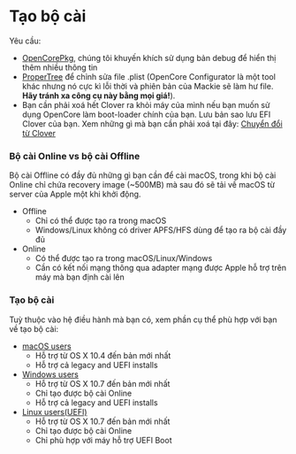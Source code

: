 # Tạo bộ cài

Yêu cầu:

* [OpenCorePkg](https://github.com/acidanthera/OpenCorePkg/releases), chúng tôi khuyến khích sử dụng bản debug để hiển thị thêm nhiều thông tin
* [ProperTree](https://github.com/corpnewt/ProperTree) để chỉnh sửa file .plist (OpenCore Configurator là một tool khác nhưng nó cực kì lỗi thời và phiên bản của Mackie sẽ làm hư file. **Hãy tránh xa công cụ này bằng mọi giá!**).
* Bạn cần phải xoá hết Clover ra khỏi máy của mình nếu bạn muốn sử dụng OpenCore làm boot-loader chính của bạn. Lưu bản sao lưu EFI Clover của bạn. Xem những gì mà bạn cần phải xoá tại đây: [Chuyển đổi từ Clover](https://github.com/viopencore/OpenCore-Install-Guide/tree/vietnamese/clover-conversion)

### Bộ cài Online vs bộ cài Offline

Bộ cài Offline có đầy đủ những gì bạn cần để cài macOS, trong khi bộ cài Online chỉ chứa recovery image (~500MB) mà sau đó sẽ tải về macOS từ server của Apple một khi khởi động.

* Offline
  * Chỉ có thể được tạo ra trong macOS
  * Windows/Linux không có driver APFS/HFS dùng để tạo ra bộ cài đầy đủ
* Online
  * Có thể được tạo ra trong macOS/Linux/Windows
  * Cần có kết nối mạng thông qua adapter mạng được Apple hỗ trợ trên máy mà bạn định cài lên

### Tạo bộ cài

Tuỳ thuộc vào hệ điều hành mà bạn có, xem phần cụ thể phù hợp với bạn về tạo bộ cài:

* [macOS users](../installer-guide/mac-install.md)
  * Hỗ trợ từ OS X 10.4 đến bản mới nhất
  * Hỗ trợ cả legacy and UEFI installs
* [Windows users](../installer-guide/winblows-install.md)
  * Hỗ trợ từ OS X 10.7 đến bản mới nhất
  * Chỉ tạo được bộ cài Online
  * Hỗ trợ cả legacy and UEFI installs
* [Linux users(UEFI)](../installer-guide/linux-install.md)
  * Hỗ trợ từ OS X 10.7 đến bản mới nhất
  * Chỉ tạo được bộ cài Online
  * Chỉ phù hợp với máy hỗ trợ UEFI Boot
